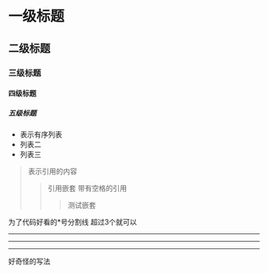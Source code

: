 # 一级标题
## 二级标题
### 三级标题
#### 四级标题
##### 五级标题

* 表示有序列表
* 列表二
* 列表三
  
> 表示引用的内容
>> 引用嵌套
>   > 带有空格的引用
>   >> 测试嵌套

为了代码好看的*号分割线 超过3个就可以
*****
______________
---
好奇怪的写法
  
